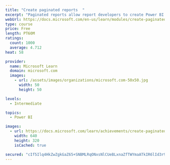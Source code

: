```yaml
---
title: "Create paginated reports  "
excerpt: "Paginated reports allow report developers to create Power BI artifacts that have tightly controlled rendering requirements. Paginated reports are ideal for creating sales invoices, receipts, purchase orders, and tabular data. This module will teach you how to create reports, add parameters, and work with tables and charts in paginated reports."
webUrl: https://docs.microsoft.com/en-us/learn/modules/create-paginated-reports-power-bi/
type: course
price: Free
length: PT60M
ratings:
  count: 1000
  average: 4.712
heat: 58

provider:
  name: Microsoft Learn
  domain: microsoft.com
  images:
    - url: /assets/images/organizations/microsoft.com-50x50.jpg
      width: 50
      height: 50

levels:
  - Intermediate

topics:
  - Power BI

images:
  - url: https://docs.microsoft.com/learn/achievements/create-paginated-reports-power-bi-social.png
    width: 640
    height: 320
    isCached: true

secured: "cIf5Ilq4HkZwZgkGaZ65+SNBMLRqONxsNlCUeBLxnaZfTWYmaATkIR6lId3r9lAr1zRDwbC2Kh93O/p7KUati+kEp7sjrfuqHKOrduU2X7BKRdESeOuU009sO/x8WJboDRmH+/hao2kh1gS6nv9n7Hqj/k1WJ5cge+6GcKrgD1Nol2+/MFGFH5OJlLljS+nn+rAL1ojnilh67ztE9ckQivwvoVuVcVMNki3vIIby58RAbj68CLxu3otYJIyrfoTRjtDr0Vkyh6euJUW/kTvCFIVwKDiDftQU+UP3hMamDS9J2YGbpuO4PgHCD38+sCx52NFouH8GSvNVOoRTj8RWC7qM3pd3Oc6UJTFDjZdPPCnCOqqeHhuHIBmny9uFIixgBqjHRBNkd5605GD+w7ZysIBk+04ZOIsuEYbQcvb3uPw=;VzSim0qjCrKwIQNO+Zqhqw=="
---
```



